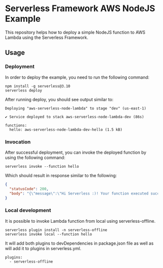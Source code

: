 # Serverless Framework AWS NodeJS Example

This repository helps how to deploy a simple NodeJS function to AWS Lambda using the Serverless Framework.

## Usage

### Deployment

In order to deploy the example, you need to run the following command:

```
npm install -g serverless@3.10
serverless deploy
```

After running deploy, you should see output similar to:

```
Deploying "aws-serverless-node-lambda" to stage "dev" (us-east-1)

✔ Service deployed to stack aws-serverless-node-lambda-dev (86s)

functions:
  hello: aws-serverless-node-lambda-dev-hello (1.5 kB)
```

### Invocation

After successful deployment, you can invoke the deployed function by using the following command:

```
serverless invoke --function hello
```

Which should result in response similar to the following:

```json
{
  "statusCode": 200,
  "body": "{\"message\":\"Hi Serverless :)! Your function executed successfully!\"}"
}
```

### Local development

It is possible to invoke Lambda function from local using serverless-offline.

```
serverless plugin install -n serverless-offline
serverless invoke local --function hello
```

It will add both plugins to devDependencies in package.json file as well as will add it to plugins in serverless.yml.

```
plugins:
  - serverless-offline
```
